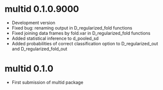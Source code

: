 # multid 0.1.0.9000

* Development version
* Fixed bug: renaming output in D_regularized_fold functions
* Fixed joining data frames by fold.var in D_regularized_fold functions
* Added statistical inference to d_pooled_sd
* Added probabilities of correct classification option to D_regularized_out and D_regularized_fold_out

# multid 0.1.0

* First submission of multid package
